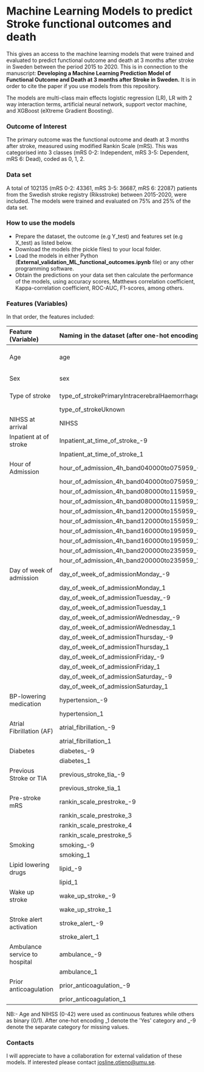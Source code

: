 # Machine Learning Models to predict Stroke functional outcomes and death
This gives an access to the machine learning models that were trained and evaluated to predict functional outcome and death at 3 months after stroke in Sweden between the period 2015 to 2020. This is in connection to the manuscript: **Developing a Machine Learning Prediction Model of Functional Outcome and Death at 3 months after Stroke in Sweden.** It is in order to cite the paper if you use models from this repository.

The models are multi-class main effects logistic regression (LR), LR with 2 way interaction terms, artificial neural network, support vector machine, and XGBoost (eXtreme Gradient Boosting).

### Outcome of Interest
The primary outcome was the functional outcome and death at 3 months after stroke, measured using modified Rankin Scale (mRS). This was categorised into 3 classes (mRS 0-2: Independent, mRS 3-5: Dependent, mRS 6: Dead), coded as 0, 1, 2. 

### Data set
A total of 102135 (mRS 0-2: 43361, mRS 3-5: 36687, mRS 6: 22087) patients from the Swedish stroke registry (Riksstroke) between 2015-2020, were included. The models were trained and evaluated on 75% and 25% of the data set.
    

### How to use the models
- Prepare the dataset, the outcome (e.g Y_test) and features set (e.g X_test) as listed below.
- Download the models (the pickle files) to your local folder.
- Load the models in either Python (**External_validation_ML_functional_outcomes.ipynb** file) or any other programming software.
- Obtain the predictions on your data set then calculate the performance of the models, using accuracy scores, Matthews correlation coefficient, Kappa-correlation coefficient, ROC-AUC, F1-scores, among others.

### Features (Variables)
In that order, the features included:


|Feature (Variable)| Naming in the dataset (after one-hot encoding)|Description  |
| :---| :---   | :--- | 
|Age | age   |  Continuous 18 to 110 years | 
|Sex| sex |  0-Female, 1-Male | 
|Type of stroke| type_of_strokePrimaryIntracerebralHaemorrhage | 0-No, 1-Yes  |
| |type_of_strokeUknown |   " |
|NIHSS at arrival|NIHSS  |  Continuous 0 to 42  |
|Inpatient at of stroke |Inpatient_at_time_of_stroke_-9 | 0-No, 1-Yes    |
|| Inpatient_at_time_of_stroke_1 |    "   |
|Hour of Admission| hour_of_admission_4h_band040000to075959_-9 |    "      | 
|| hour_of_admission_4h_band040000to075959_1 |     "    | 
|| hour_of_admission_4h_band080000to115959_-9 |     "     | 
|| hour_of_admission_4h_band080000to115959_1 |     "    | 
|| hour_of_admission_4h_band120000to155959_-9 |    "      | 
|| hour_of_admission_4h_band120000to155959_1 |       "    | 
|| hour_of_admission_4h_band160000to195959_-9 |      "    | 
|| hour_of_admission_4h_band160000to195959_1 |       "    | 
|| hour_of_admission_4h_band200000to235959_-9 |      "     | 
|| hour_of_admission_4h_band200000to235959_1 |        "   | 
|Day of week of admission| day_of_week_of_admissionMonday_-9 |      "     |
|| day_of_week_of_admissionMonday_1 |       "    |
|| day_of_week_of_admissionTuesday_-9 |      "     |
|| day_of_week_of_admissionTuesday_1 |       "    |
|| day_of_week_of_admissionWednesday_-9 |       "    |
|| day_of_week_of_admissionWednesday_1 |      "     |
|| day_of_week_of_admissionThursday_-9 |       "    |
|| day_of_week_of_admissionThursday_1 |        "   |
|| day_of_week_of_admissionFriday_-9 |        "   |
|| day_of_week_of_admissionFriday_1 |       "   |
|| day_of_week_of_admissionSaturday_-9 |       "    |
|| day_of_week_of_admissionSaturday_1 |        "   |
|BP-lowering medication| hypertension_-9 |    "   |
|| hypertension_1 |     " |
|Atrial Fibrillation (AF)| atrial_fibrillation_-9 |  "    | 
| | atrial_fibrillation_1 |    "      |
|Diabetes | diabetes_-9 |    "      |
| | diabetes_1 |     "   |
|Previous Stroke or TIA| previous_stroke_tia_-9 |    "      |
|| previous_stroke_tia_1 |   "       |
|Pre-stroke mRS| rankin_scale_prestroke_-9 |     "     |
|| rankin_scale_prestroke_3 |      "     |
|| rankin_scale_prestroke_4|       "    |
|| rankin_scale_prestroke_5 |      "     | 
|Smoking| smoking_-9 |        "   | 
|| smoking_1 |    "      | 
|Lipid lowering drugs| lipid_-9 |     "    | 
|| lipid_1 |     "     | 
| Wake up stroke|wake_up_stroke_-9 |      "     | 
|| wake_up_stroke_1 |    "      | 
|Stroke alert activation |stroke_alert_-9 |      "     | 
| |stroke_alert_1 |    "      | 
|Ambulance service to hospital |ambulance_-9 |       "    | 
|| ambulance_1 |       "    | 
|Prior anticoagulation| prior_anticoagulation_-9 |      "     | 
|| prior_anticoagulation_1 |      "     | 
                  




NB:- Age and NIHSS (0-42) were used as continuous features while others as binary (0/1). After one-hot encoding \_1 denote the 'Yes' category and \_-9 denote the separate category for missing values.              
                  
                  
### Contacts                  
I will appreciate to have a collaboration for external validation of these models. If interested please contact josline.otieno@umu.se.

                
